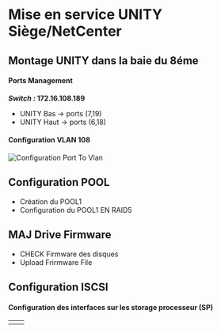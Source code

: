 # Mise en service UNITY Siège/NetCenter
## Montage UNITY dans la baie du 8éme
#### Ports Management
***Switch :* 172.16.108.189**
 - UNITY Bas -> ports (7,19)
 - UNITY Haut -> ports (6,18)
 #### Configuration VLAN 108
![Configuration Port To Vlan](https://ibb.co/cFVFgWc)
## Configuration POOL
 - Création du POOL1
 - Configuration du POOL1 EN RAID5
## MAJ Drive Firmware
 - CHECK Firmware des disques
 - Upload Frirmware File
## Configuration ISCSI
#### Configuration des interfaces sur les storage processeur (SP)
|  |  |
|--|--|
|  |  |

<!--stackedit_data:
eyJoaXN0b3J5IjpbMjExOTU2OTQzNiwxNTgyNDMzODcyLC0yNT
MxNDE5MzUsLTUxODk2OTAxNCwxNTI3MjA1OTE3XX0=
-->